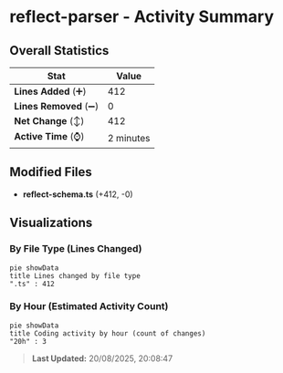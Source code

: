 # reflect-parser - Activity Summary 

## Overall Statistics

| Stat                   | Value                                                             |
| ---------------------- | ----------------------------------------------------------------- |
| **Lines Added** (➕)   | 412                                          |
| **Lines Removed** (➖) | 0                                        |
| **Net Change** (↕)    | 412                |
| **Active Time** (⌚)   | 2 minutes |


## Modified Files
- **reflect-schema.ts** (+412, -0)

## Visualizations

### By File Type (Lines Changed)

```mermaid
pie showData
title Lines changed by file type
".ts" : 412
```

### By Hour (Estimated Activity Count)

```mermaid
pie showData
title Coding activity by hour (count of changes)
"20h" : 3
```


> **Last Updated:** 20/08/2025, 20:08:47